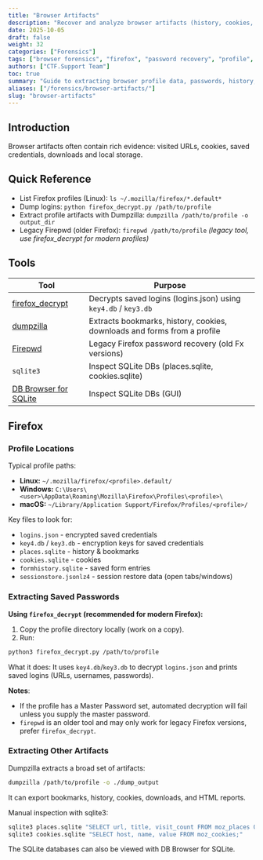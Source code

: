 ```yaml
---
title: "Browser Artifacts"
description: "Recover and analyze browser artifacts (history, cookies, passwords) from browser profiles."
date: 2025-10-05
draft: false
weight: 32
categories: ["Forensics"]
tags: ["browser forensics", "firefox", "password recovery", "profile", "dumpzilla", "firefox_decrypt"]
authors: ["CTF.Support Team"]
toc: true
summary: "Guide to extracting browser profile data, passwords, history, bookmarks and more."
aliases: ["/forensics/browser-artifacts/"]
slug: "browser-artifacts"
---
```


## Introduction

Browser artifacts often contain rich evidence: visited URLs, cookies, saved credentials, downloads and local storage.

## Quick Reference

- List Firefox profiles (Linux): `ls ~/.mozilla/firefox/*.default*`
- Dump logins: `python firefox_decrypt.py /path/to/profile`
- Extract profile artifacts with Dumpzilla: `dumpzilla /path/to/profile -o output_dir`
- Legacy Firepwd (older Firefox): `firepwd /path/to/profile` *(legacy tool, use firefox_decrypt for modern profiles)*

## Tools

| Tool                                                        | Purpose                                                                  |
|-------------------------------------------------------------|--------------------------------------------------------------------------|
| [firefox_decrypt](https://github.com/unode/firefox_decrypt) | Decrypts saved logins (logins.json) using `key4.db` / `key3.db`          |
| [dumpzilla](https://github.com/Busindre/dumpzilla)          | Extracts bookmarks, history, cookies, downloads and forms from a profile |
| [Firepwd](https://github.com/lclevy/firepwd)                | Legacy Firefox password recovery (old Fx versions)                       |
| `sqlite3`                                                   | Inspect SQLite DBs (places.sqlite, cookies.sqlite)                       |
| [DB Browser for SQLite](https://sqlitebrowser.org/)         | Inspect SQLite DBs (GUI)                                                 |

## Firefox

### Profile Locations

Typical profile paths:

- **Linux:** `~/.mozilla/firefox/<profile>.default/`
- **Windows:** `C:\Users\<user>\AppData\Roaming\Mozilla\Firefox\Profiles\<profile>\`
- **macOS:** `~/Library/Application Support/Firefox/Profiles/<profile>/`

Key files to look for:

- `logins.json` - encrypted saved credentials
- `key4.db` / `key3.db` - encryption keys for saved credentials
- `places.sqlite` - history & bookmarks
- `cookies.sqlite` - cookies
- `formhistory.sqlite` - saved form entries
- `sessionstore.jsonlz4` - session restore data (open tabs/windows)

### Extracting Saved Passwords

**Using `firefox_decrypt` (recommended for modern Firefox):**

1. Copy the profile directory locally (work on a copy).
2. Run:

```bash
python3 firefox_decrypt.py /path/to/profile
```

What it does: It uses `key4.db`/`key3.db` to decrypt `logins.json` and prints saved logins (URLs, usernames, passwords).

**Notes**:

- If the profile has a Master Password set, automated decryption will fail unless you supply the master password.
- `firepwd` is an older tool and may only work for legacy Firefox versions, prefer `firefox_decrypt`.

### Extracting Other Artifacts

Dumpzilla extracts a broad set of artifacts:

```bash
dumpzilla /path/to/profile -o ./dump_output
```

It can export bookmarks, history, cookies, downloads, and HTML reports.

Manual inspection with sqlite3:

```bash
sqlite3 places.sqlite "SELECT url, title, visit_count FROM moz_places ORDER BY last_visit_date DESC LIMIT 50;"
sqlite3 cookies.sqlite "SELECT host, name, value FROM moz_cookies;"
```

The SQLite databases can also be viewed with DB Browser for SQLite.
